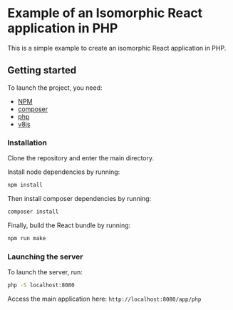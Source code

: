 # Example of an Isomorphic React application in PHP

This is a simple example to create an isomorphic React application in PHP.

## Getting started

To launch the project, you need:
* [NPM](https://www.npmjs.com)
* [composer](https://getcomposer.org/)
* [php](https://secure.php.net/)
* [v8js](http://php.net/v8js)

### Installation

Clone the repository and enter the main directory.

Install node dependencies by running:
```bash
npm install
```

Then install composer dependencies by running:
```bash
composer install
```
Finally, build the React bundle by running:
```bash
npm run make
```

### Launching the server

To launch the server, run:
```bash
php -S localhost:8080
```
Access the main application here: `http://localhost:8080/app/php`
